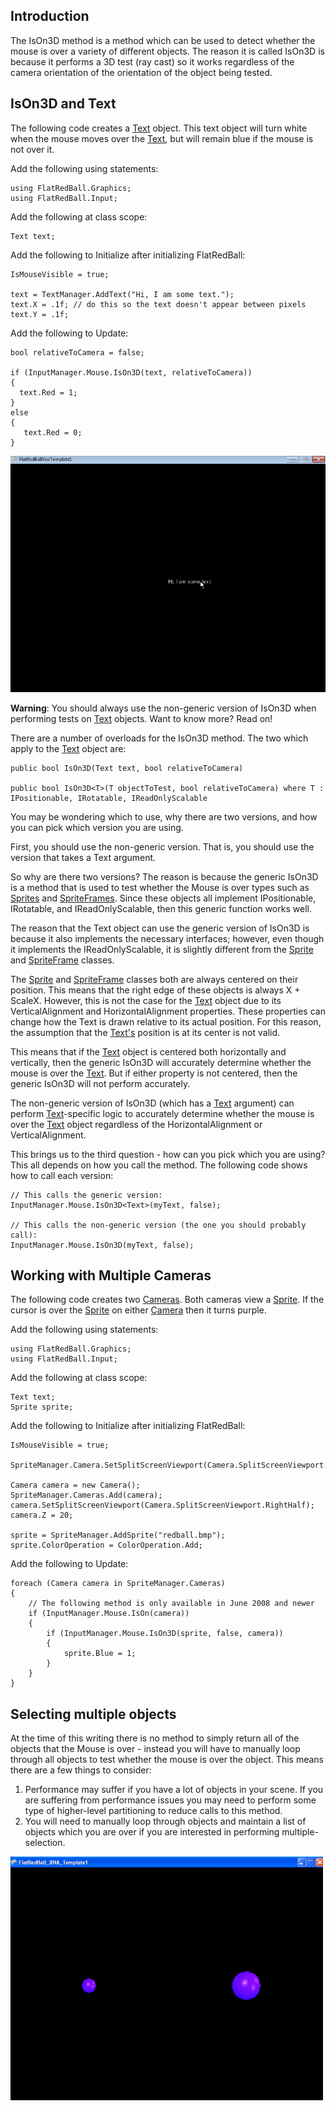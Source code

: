 ## Introduction

The IsOn3D method is a method which can be used to detect whether the mouse is over a variety of different objects. The reason it is called IsOn3D is because it performs a 3D test (ray cast) so it works regardless of the camera orientation of the orientation of the object being tested.

## IsOn3D and Text

The following code creates a [Text](/frb/docs/index.php?title=Text "Text") object. This text object will turn white when the mouse moves over the [Text](/frb/docs/index.php?title=Text "Text"), but will remain blue if the mouse is not over it.

Add the following using statements:

    using FlatRedBall.Graphics;
    using FlatRedBall.Input;

Add the following at class scope:

    Text text;

Add the following to Initialize after initializing FlatRedBall:

    IsMouseVisible = true;

    text = TextManager.AddText("Hi, I am some text.");
    text.X = .1f; // do this so the text doesn't appear between pixels
    text.Y = .1f;

Add the following to Update:

    bool relativeToCamera = false;

    if (InputManager.Mouse.IsOn3D(text, relativeToCamera))
    {
      text.Red = 1;
    }
    else
    {
       text.Red = 0;
    }

![IsOn3DText.png](/media/migrated_media-IsOn3DText.png)

**Warning**: You should always use the non-generic version of IsOn3D when performing tests on [Text](/frb/docs/index.php?title=Text "Text") objects. Want to know more? Read on!

There are a number of overloads for the IsOn3D method. The two which apply to the [Text](/frb/docs/index.php?title=Text "Text") object are:

    public bool IsOn3D(Text text, bool relativeToCamera)

    public bool IsOn3D<T>(T objectToTest, bool relativeToCamera) where T : IPositionable, IRotatable, IReadOnlyScalable

You may be wondering which to use, why there are two versions, and how you can pick which version you are using.

First, you should use the non-generic version. That is, you should use the version that takes a Text argument.

So why are there two versions? The reason is because the generic IsOn3D is a method that is used to test whether the Mouse is over types such as [Sprites](/frb/docs/index.php?title=Sprite "Sprite") and [SpriteFrames](/frb/docs/index.php?title=SpriteFrame "SpriteFrame"). Since these objects all implement IPositionable, IRotatable, and IReadOnlyScalable, then this generic function works well.

The reason that the Text object can use the generic version of IsOn3D is because it also implements the necessary interfaces; however, even though it implements the IReadOnlyScalable, it is slightly different from the [Sprite](/frb/docs/index.php?title=Sprite "Sprite") and [SpriteFrame](/frb/docs/index.php?title=SpriteFrame "SpriteFrame") classes.

The [Sprite](/frb/docs/index.php?title=Sprite "Sprite") and [SpriteFrame](/frb/docs/index.php?title=SpriteFrame "SpriteFrame") classes both are always centered on their position. This means that the right edge of these objects is always X + ScaleX. However, this is not the case for the [Text](/frb/docs/index.php?title=Text "Text") object due to its VerticalAlignment and HorizontalAlignment properties. These properties can change how the Text is drawn relative to its actual position. For this reason, the assumption that the [Text's](/frb/docs/index.php?title=Text "Text") position is at its center is not valid.

This means that if the [Text](/frb/docs/index.php?title=Text "Text") object is centered both horizontally and vertically, then the generic IsOn3D will accurately determine whether the mouse is over the [Text](/frb/docs/index.php?title=Text "Text"). But if either property is not centered, then the generic IsOn3D will not perform accurately.

The non-generic version of IsOn3D (which has a [Text](/frb/docs/index.php?title=Text "Text") argument) can perform [Text](/frb/docs/index.php?title=Text "Text")-specific logic to accurately determine whether the mouse is over the [Text](/frb/docs/index.php?title=Text "Text") object regardless of the HorizontalAlignment or VerticalAlignment.

This brings us to the third question - how can you pick which you are using? This all depends on how you call the method. The following code shows how to call each version:

    // This calls the generic version:
    InputManager.Mouse.IsOn3D<Text>(myText, false);

    // This calls the non-generic version (the one you should probably call):
    InputManager.Mouse.IsOn3D(myText, false); 

## Working with Multiple Cameras

The following code creates two [Cameras](/frb/docs/index.php?title=FlatRedBall.Camera "FlatRedBall.Camera"). Both cameras view a [Sprite](/frb/docs/index.php?title=FlatRedBall.Sprite "FlatRedBall.Sprite"). If the cursor is over the [Sprite](/frb/docs/index.php?title=FlatRedBall.Sprite "FlatRedBall.Sprite") on either [Camera](/frb/docs/index.php?title=FlatRedBall.Camera "FlatRedBall.Camera") then it turns purple.

Add the following using statements:

    using FlatRedBall.Graphics;
    using FlatRedBall.Input;

Add the following at class scope:

    Text text;
    Sprite sprite;

Add the following to Initialize after initializing FlatRedBall:

    IsMouseVisible = true;

    SpriteManager.Camera.SetSplitScreenViewport(Camera.SplitScreenViewport.LeftHalf);

    Camera camera = new Camera();
    SpriteManager.Cameras.Add(camera);
    camera.SetSplitScreenViewport(Camera.SplitScreenViewport.RightHalf);
    camera.Z = 20;

    sprite = SpriteManager.AddSprite("redball.bmp");
    sprite.ColorOperation = ColorOperation.Add;

Add the following to Update:

    foreach (Camera camera in SpriteManager.Cameras)
    {
        // The following method is only available in June 2008 and newer
        if (InputManager.Mouse.IsOn(camera))
        {
            if (InputManager.Mouse.IsOn3D(sprite, false, camera))
            {
                sprite.Blue = 1;
            }
        }
    }

## Selecting multiple objects

At the time of this writing there is no method to simply return all of the objects that the Mouse is over - instead you will have to manually loop through all objects to test whether the mouse is over the object. This means there are a few things to consider:

1.  Performance may suffer if you have a lot of objects in your scene. If you are suffering from performance issues you may need to perform some type of higher-level partitioning to reduce calls to this method.
2.  You will need to manually loop through objects and maintain a list of objects which you are over if you are interested in performing multiple-selection.

![MultipleCameraMousePicking.png](/media/migrated_media-MultipleCameraMousePicking.png)
